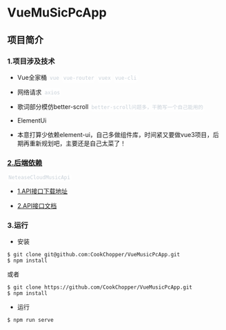 # VueMuSicPcApp

## 项目简介

### 1.项目涉及技术

- Vue全家桶 <code style="background:rgba(255,255,255,.2);color:#C9D1D9;border-radius:5px;padding:3px" >vue</code>
<code style="background:rgba(255,255,255,.2);color:#C9D1D9;border-radius:5px;padding:3px" >vue-router</code>
<code style="background:rgba(255,255,255,.2);color:#C9D1D9;border-radius:5px;padding:3px" >vuex</code>
<code style="background:rgba(255,255,255,.2);color:#C9D1D9;border-radius:5px;padding:3px" >vue-cli</code>

- 网络请求 <code style="background:rgba(255,255,255,.2);color:#C9D1D9;border-radius:5px;padding:3px" >axios</code>

- 歌词部分模仿better-scroll <code style="background:rgba(255,255,255,.2);color:#C9D1D9;border-radius:5px;padding:3px" >better-scroll问题多，干脆写一个自己能用的</code>

- ElementUi 

- 本意打算少依赖element-ui，自己多做组件库，时间紧又要做vue3项目，后期再重新规划吧，主要还是自己太菜了！

### [2.后端依赖](www.baidu.com)
<code style="background:rgba(255,255,255,.2);color:#C9D1D9;border-radius:5px;padding:3px" >NeteaseCloudMusicApi </code>

 - [1.API接口下载地址](https://github.com/Binaryify/NeteaseCloudMusicApi)

  - [2.API接口文档](https://neteasecloudmusicapi.vercel.app/#/)

### 3.运行

- 安装

```
$ git clone git@github.com:CookChopper/VueMusicPcApp.git
$ npm install
```
或者
```
$ git clone https://github.com/CookChopper/VueMusicPcApp.git
$ npm install
```

- 运行
```
$ npm run serve
```

